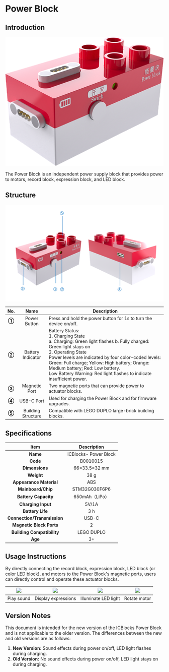 # Power Block
## Introduction  
![](img/PowerBlock01.png)

The Power Block is an independent power supply block that provides power to motors, record block, expression block, and LED block.

## Structure
![](img/PowerBlock02.png)

|  No.   |  Name   |  Description   |
| :---: | :---: | --- |
| **①** | Power Button   | Press and hold the power button for 1s to turn the device on/off.   |
| **②** |  Battery Indicator   | Battery Status:  <br/>1. Charging State  <br/>a. Charging: Green light flashes    b. Fully charged: Green light stays on  <br/>2.  Operating State   <br/>Power levels are indicated by four color-coded levels:    Green: Full charge; Yellow: High battery; Orange: Medium battery; Red: Low battery.  <br/>Low Battery Warning: Red light flashes to indicate insufficient power.   |
| **③** |  Magnetic Port | Two magnetic ports that can provide power to actuator blocks.   |
| **④** | USB-C Port | Used for charging the Power Block and for firmware upgrades.   |
| **⑤** | Building Structure | Compatible with LEGO DUPLO large-brick building blocks.   |


## Specifications
| **Item** | **Description** |
| :---: | :---: |
| **Name** | ICBlocks- Power Block   |
| **Code** |  B0010015   |
| **Dimensions** |  66×33.5×32 mm   |
| **Weight** | 38 g |
| **Appearance Material** | ABS |
| **Mainboard/Chip** | STM32G030F6P6 |
| **Battery Capacity** | 650mAh（LiPo） |
| **Charging Input** | 5V/1A |
| **Battery Life** | 3 h |
| **Connection/Transmission** | USB-C |
| **Magnetic Block Ports** | 2 |
| **Building Compatibility** |  LEGO DUPLO |
| **Age** | 3+ |


## Usage Instructions
By directly connecting the record block, expression block, LED block (or color LED block), and motors to the Power Block's magnetic ports, users can directly control and operate these actuator blocks.  

| ![](img/PowerBlock03.gif)<br/> | ![](img/PowerBlock04.gif)<br/>  | ![](img/PowerBlock05.gif)<br/>  | ![](img/PowerBlock06.gif)<br/>  |
| :---: | :---: | :---: | :---: |
|  Play sound  | Display expressions   | Illuminate LED light | Rotate motor   |


## Version Notes  
This document is intended for the new version of the ICBlocks Power Block and is not applicable to the older version. The differences between the new and old versions are as follows:  

1. **New Version:** Sound effects during power on/off, LED light flashes during charging.
2. **Old Version:** No sound effects during power on/off, LED light stays on during charging.

